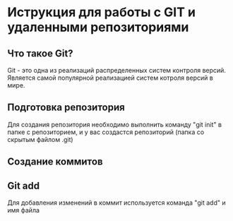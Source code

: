 # Иструкция для работы с GIT и удаленными репозиториями

## Что такое Git?

Git - это одна из реализаций распределенных систем контроля версий. Является самой популярной реализацией систем котроля версий в мире.

## Подготовка репозитория

Для создания репозитория необходимо выполнить команду "git init" в папке с репозиторием, и у вас создастся репозиторий (папка со скрытым файлом .git)

## Создание коммитов

## Git add
Для добавления изменений в коммит используется команда "git add" и имя файла